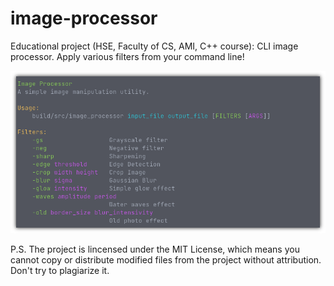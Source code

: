 # image-processor

Educational project (HSE, Faculty of CS, AMI, C++ course): CLI image processor. Apply various filters from your command line!

![screenshot](screenshot.png)

P.S. The project is lincensed under the MIT License, which means you cannot copy or distribute modified files from the project without attribution. Don't try to plagiarize it.
